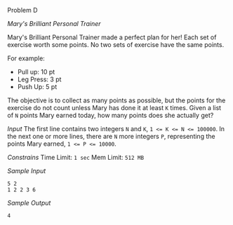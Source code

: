 Problem D

*Mary's Brilliant Personal Trainer*

Mary's Brilliant Personal Trainer made a perfect plan for her! Each set of
exercise worth some points. No two sets of exercise have the same points.

For example:
- Pull up: 10 pt
- Leg Press: 3 pt
- Push Up: 5 pt 

The objective is to collect as many points as possible, but the points for the
exercise do not count unless Mary has done it at least `K` times. Given a list
of `N` points Mary earned today, how many points does she actually get?

*Input*
The first line contains two integers `N` and `K`, `1 <= K <= N <= 100000`. In
the next one or more lines, there are `N` more integers `P`, representing the
points Mary earned, `1 <= P <= 10000`.

*Constrains*
Time Limit: `1 sec`
Mem Limit: `512 MB`

*Sample Input*
```
5 2
1 2 2 3 6
```

*Sample Output*
```
4
```
